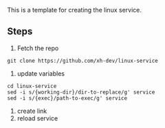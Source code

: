 This is a template for creating the linux service.

## Steps
1. Fetch the repo
```shell
git clone https://github.com/xh-dev/linux-service
```
1. update variables
```shell
cd linux-service
sed -i s/{working-dir}/dir-to-replace/g' service
sed -i s/{exec}/path-to-exec/g' service
```
1. create link
1. reload service

